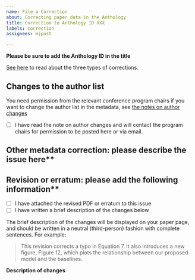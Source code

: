 ```yaml
---
name: File a Correction
about: Correcting paper data in the Anthology
title: Correction to Anthology ID XXX
labels: correction
assignees: mjpost

---
```


**Please be sure to add the Anthology ID in the title**

[See here](https://aclanthology.org/info/corrections/) to read about the three types of corrections.

## Changes to the author list

You need permission from the relevant conference program chairs if you
want to change the author list in the metadata, see
[the notes on author changes](https://aclanthology.org/info/corrections/#note-on-author-changes)

 - [ ] I have read the note on author changes and will contact the program chairs
       for permission to be posted here or via email.

## Other metadata correction: please describe the issue here**


## Revision or erratum: please add the following information**

- [ ] I have attached the revised PDF or erratum to this issue
- [ ] I have written a brief description of the changes below

The brief description of the changes will be displayed on your paper page, and should be written in a neutral (third-person) fashion with complete sentences. For example:

> This revision corrects a typo in Equation 7. It also introduces a new figure, Figure 12, which plots the relationship between our proposed model and the baselines.

**Description of changes**
